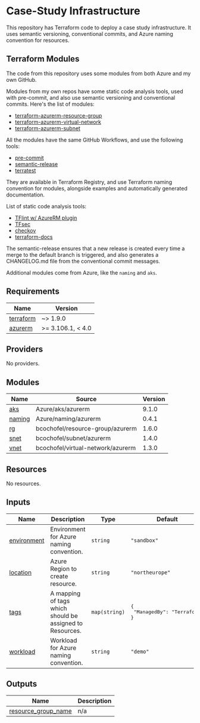 # Case-Study Infrastructure

This repository has Terraform code to deploy a case study infrastructure.
It uses semantic versioning, conventional commits, and Azure naming convention for resources.

## Terraform Modules

The code from this repository uses some modules from both Azure and my own GitHub.

Modules from my own repos have some static code analysis tools, used with pre-commit, and also use semantic versioning and conventional commits.
Here's the list of modules:

- [terraform-azurerm-resource-group](https://github.com/bcochofel/terraform-azurerm-resource-group)
- [terraform-azurerm-virtual-network](https://github.com/bcochofel/terraform-azurerm-virtual-network)
- [terraform-azurerm-subnet](https://github.com/bcochofel/terraform-azurerm-subnet)

All the modules have the same GitHub Workflows, and use the following tools:

- [pre-commit](https://pre-commit.com/)
- [semantic-release](https://semantic-release.gitbook.io/semantic-release)
- [terratest](https://terratest.gruntwork.io/)

They are available in Terraform Registry, and use Terraform naming convention for modules, alongside examples and automatically generated documentation.

List of static code analysis tools:

- [TFlint w/ AzureRM plugin](https://github.com/terraform-linters/tflint)
- [TFsec](https://github.com/aquasecurity/tfsec)
- [checkov](https://www.checkov.io/)
- [terraform-docs](https://terraform-docs.io/)

The semantic-release ensures that a new release is created every time a merge to the default branch is triggered, and also generates a CHANGELOG.md file from the conventional commit messages.

Additional modules come from Azure, like the `naming` and `aks`.

<!-- BEGINNING OF PRE-COMMIT-TERRAFORM DOCS HOOK -->
## Requirements

| Name | Version |
|------|---------|
| <a name="requirement_terraform"></a> [terraform](#requirement\_terraform) | ~> 1.9.0 |
| <a name="requirement_azurerm"></a> [azurerm](#requirement\_azurerm) | >= 3.106.1, < 4.0 |

## Providers

No providers.

## Modules

| Name | Source | Version |
|------|--------|---------|
| <a name="module_aks"></a> [aks](#module\_aks) | Azure/aks/azurerm | 9.1.0 |
| <a name="module_naming"></a> [naming](#module\_naming) | Azure/naming/azurerm | 0.4.1 |
| <a name="module_rg"></a> [rg](#module\_rg) | bcochofel/resource-group/azurerm | 1.6.0 |
| <a name="module_snet"></a> [snet](#module\_snet) | bcochofel/subnet/azurerm | 1.4.0 |
| <a name="module_vnet"></a> [vnet](#module\_vnet) | bcochofel/virtual-network/azurerm | 1.3.0 |

## Resources

No resources.

## Inputs

| Name | Description | Type | Default | Required |
|------|-------------|------|---------|:--------:|
| <a name="input_environment"></a> [environment](#input\_environment) | Environment for Azure naming convention. | `string` | `"sandbox"` | no |
| <a name="input_location"></a> [location](#input\_location) | Azure Region to create resource. | `string` | `"northeurope"` | no |
| <a name="input_tags"></a> [tags](#input\_tags) | A mapping of tags which should be assigned to Resources. | `map(string)` | <pre>{<br>  "ManagedBy": "Terraform"<br>}</pre> | no |
| <a name="input_workload"></a> [workload](#input\_workload) | Workload for Azure naming convention. | `string` | `"demo"` | no |

## Outputs

| Name | Description |
|------|-------------|
| <a name="output_resource_group_name"></a> [resource\_group\_name](#output\_resource\_group\_name) | n/a |
<!-- END OF PRE-COMMIT-TERRAFORM DOCS HOOK -->
